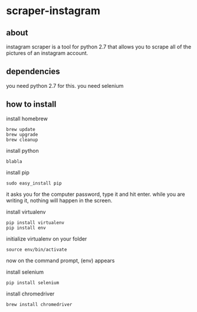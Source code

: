 # scraper-instagram

## about

instagram scraper is a tool for python 2.7 that allows you to scrape all of the pictures of an instagram account.

## dependencies

you need python 2.7 for this.
you need selenium

## how to install

install homebrew

```shell
brew update
brew upgrade
brew cleanup
```


install python

```shell
blabla
```

install pip

```shell
sudo easy_install pip
```

it asks you for the computer password, type it and hit enter. while you are writing it, nothing will happen in the screen.

install virtualenv

```shell
pip install virtualenv
pip install env
```

initialize virtualenv on your folder

```shell
source env/bin/activate
```

now on the command prompt, (env) appears

install selenium

```shell
pip install selenium
```

install chromedriver

```shell
brew install chromedriver
```
